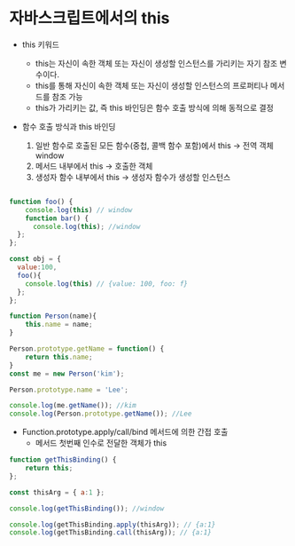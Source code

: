 # 자바스크립트에서의 this


* this 키워드</br>
  - this는 자신이 속한 객체 또는 자신이 생성할 인스턴스를 가리키는 자기 참조 변수이다. 
  - this를 통해 자신이 속한 객체 또는 자신이 생성할 인스턴스의 프로퍼티나 메서드를 참조 가능
  - this가 가리키는 값, 즉 this 바인딩은 함수 호출 방식에 의해 동적으로 결정
    
* 함수 호출 방식과 this 바인딩 </br>
  1. 일반 함수로 호출된 모든 함수(중첩, 콜백 함수 포함)에서 this -> 전역 객체 window 
  2. 메서드 내부에서 this -> 호출한 객체
  3. 생성자 함수 내부에서 this -> 생성자 함수가 생성할 인스턴스

``` javascript 

function foo() {
    console.log(this) // window
    function bar() {
      console.log(this); //window
  };
};

const obj = {
  value:100,
  foo(){
    console.log(this) // {value: 100, foo: f}
  };
};

function Person(name){
    this.name = name;
}

Person.prototype.getName = function() {
    return this.name;
}
const me = new Person('kim');

Person.prototype.name = 'Lee';

console.log(me.getName()); //kim
console.log(Person.prototype.getName()); //Lee
```

* Function.prototype.apply/call/bind 메서드에 의한 간접 호출
  - 메서드 첫번째 인수로 전달한 객체가 this
``` javascript
function getThisBinding() {
    return this;
};

const thisArg = { a:1 };

console.log(getThisBinding()); //window

console.log(getThisBinding.apply(thisArg)); // {a:1}
console.log(getThisBinding.call(thisArg)); // {a:1}

```


